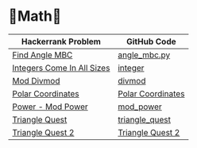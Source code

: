 # :rocket:Math:rocket:

| Hackerrank Problem | GitHub Code |
| -|- |
| [Find Angle MBC](https://www.hackerrank.com/challenges/find-angle/problem) | [angle_mbc.py](https://github.com/soaibsafi/Competitive-programming/blob/master/HakerRank/Python/angle_mbc.py) |
| [Integers Come In All Sizes](https://www.hackerrank.com/challenges/python-integers-come-in-all-sizes/problem) | [integer](https://github.com/soaibsafi/Competitive-programming/blob/master/HakerRank/Python/Math/integer.py) |
| [Mod Divmod](https://www.hackerrank.com/challenges/python-mod-divmod/problem) | [divmod](https://github.com/soaibsafi/Competitive-programming/blob/master/HakerRank/Python/Math/divmod.py) |
| [Polar Coordinates](https://www.hackerrank.com/challenges/polar-coordinates/problem) |  [Polar Coordinates](https://github.com/soaibsafi/Competitive-programming/blob/master/HakerRank/Python/Polar%20Coordinates.py) |
| [Power - Mod Power](https://www.hackerrank.com/challenges/python-power-mod-power/problem) |  [mod_power](https://github.com/soaibsafi/Competitive-programming/blob/master/HakerRank/Python/Math/mod_power.py) |
| [Triangle Quest](https://www.hackerrank.com/challenges/python-quest-1/problem) |  [triangle_quest](https://github.com/soaibsafi/Competitive-programming/blob/master/HakerRank/Python/Math/triangle_quest.py) |
| [Triangle Quest 2](https://www.hackerrank.com/challenges/triangle-quest-2/problem) |  [Triangle Quest 2](https://github.com/soaibsafi/Competitive-programming/blob/master/HakerRank/Python/Triangle%20Quest%202.py) |
